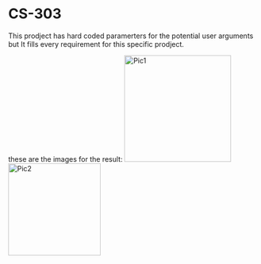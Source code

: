 # CS-303

This prodject has hard coded paramerters for the potential user arguments but It fills every requirement for this specific prodject.

these are the images for the result:
<img width="215" alt="Pic1" src="https://user-images.githubusercontent.com/90928059/192077276-699fc8c0-8192-41ab-89bc-38817e49b185.PNG">
<img width="186" alt="Pic2" src="https://user-images.githubusercontent.com/90928059/192077280-6924d163-0c3c-4c05-ae53-ba2280303362.PNG">
